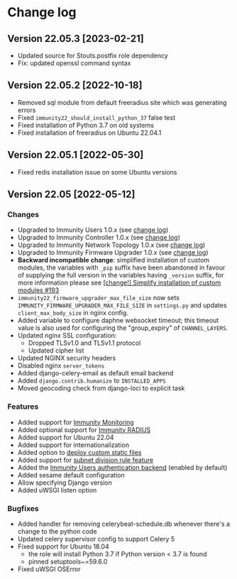 # Change log

## Version 22.05.3 [2023-02-21]

- Updated source for Stouts.postfix role dependency
- Fix: updated openssl command syntax

## Version 22.05.2 [2022-10-18]

- Removed sql module from default freeradius site which was generating errors
- Fixed ``immunity22_should_install_python_37`` false test
- Fixed installation of Python 3.7 on old systems
- Fixed installation of freeradius on Ubuntu 22.04.1

## Version 22.05.1 [2022-05-30]

- Fixed redis installation issue on some Ubuntu versions

## Version 22.05 [2022-05-12]

### Changes

- Upgraded to Immunity Users 1.0.x (see [change log](https://github.com/immunity/immunity-users/releases/tag/1.0.0))
- Upgraded to Immunity Controller 1.0.x (see [change log](https://github.com/immunity/immunity-controller/releases/tag/1.0.0))
- Upgraded to Immunity Network Topology 1.0.x (see [change log](https://github.com/immunity/immunity-network-topology/releases/tag/1.0.0))
- Upgraded to Immunity Firmware Upgrader 1.0.x (see [change log](https://github.com/immunity/immunity-firmware-upgrader/releases/tag/1.0.0))
- **Backward incompatible change**: simplified installation of
  custom modules, the variables with `_pip` suffix have been abandoned
  in favour of supplying the full version in the variables having
  `_version` suffix, for more information please see [[change!] Simplify installation of custom modules #193](https://github.com/immunity/ansible-immunity22/commit/3c651a0179ecd7881cd6f388ee4a7d0a8c5a7689)
- `immunity22_firmware_upgrader_max_file_size` now sets
  `IMMUNITY_FIRMWARE_UPGRADER_MAX_FILE_SIZE` in `settings.py` and
  updates `client_max_body_size` in nginx config.
- Added variable to configure daphne websocket timeout;
  this timeout value is also used for configuring the "group_expiry"
  of `CHANNEL_LAYERS`.
- Updated nginx SSL configuration:
  - Dropped TLSv1.0 and TLSv1.1 protocol
  - Updated cipher list
- Updated NGINX security headers
- Disabled nginx `server_tokens`
- Added django-celery-email as default email backend
- Added `django.contrib.humanize` to `INSTALLED_APPS`
- Moved geocoding check from django-loci to explicit task

### Features

- Added support for [Immunity Monitoring](https://immunity.io/docs/user/monitoring.html)
- Added optional support for [Immunity RADIUS](https://immunity.io/docs/user/radius.html)
- Added support for Ubuntu 22.04
- Added support for internationalization
- Added option to [deploy custom static files](https://github.com/immunity/ansible-immunity22#deploying-custom-static-content)
- Added support for [subnet division rule feature](https://immunity.io/docs/user/subnet-division-rules.html)
- Added the [Immunity Users authentication backend](https://github.com/immunity/immunity-users#authentication-backend) (enabled by default)
- Added sesame default configuration
- Allow specifying Django version
- Added uWSGI listen option

### Bugfixes

- Added handler for removing celerybeat-schedule.db whenever
  there's a change to the python code
- Updated celery supervisor config to support Celery 5
- Fixed support for Ubuntu 18.04
  - the role will install Python 3.7 if Python version < 3.7 is found
  - pinned setuptools~=59.6.0
- Fixed uWSGI OSError
